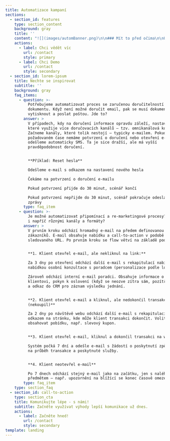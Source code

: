 ```yaml
---
title: Automatizace kampaní
sections:
  - section_id: features
    type: section_content
    background: gray
    title: ''
    content: "![](images/automBanner.png)\n\n### Mít to před očima\n\nU složitějších komunikačních scénářů oceníte jejich vizuální podobu, která zachycuje jednotlivé komunikační body, jejich vzájemné propojení, rozhodovací body, spouštěče i vyhodnocení.\n\n#### Plná automatizace\_\n\nKrása používání naší platformy spočívá v plné automatizaci. Bez manuálních zásahů kampaně odcházejí a vyhodnocují se. Uvolní se vám ruce od rutinní exekutivy a kampaně budete řídit jako dobře sehraný orchestr.\n\n#### Otevřel? Neotevřel?\n\nŘešení je napojené na analytické nástroje, které v reálném čase vyhodnocují výsledky komunikace. Reakce vašich klientů tak určují další kroky komunikačního scénáře. Systém se sám učí.\n\n"
    actions:
      - label: Chci vědět víc
        url: /contact
        style: primary
      - label: Chci Demo
        url: /contact
        style: secondary
  - section_id: lorem-ipsum
    title: Nechte se inspirovat
    subtitle: ''
    background: gray
    faq_items:
      - question: >-
          Potřebujeme automatizovat proces se zaručenou doručitelností
          dokumentu. Když není možné doručit email, pak se musí dokument
          vytisknout a poslat poštou. Jde to?
        answer: >
          V případech, kdy na doručení informace opravdu záleží, nastavíme flow,
          které využije více doručovacích kanálů – tzv. omnikanálová komunikace.
          Začneme kanály, které tolik nestojí – typicky e-mailem. Pokud v
          požadovaném čase nemáme potvrzení o doručení nebo otevření e-mailu,
          odešleme automaticky SMS. Ta je sice dražší, ale má vyšší
          pravděpodobnost doručení.


          **Příklad: Reset hesla**

          Odešleme e-mail s odkazem na nastavení nového hesla

          Čekáme na potvrzení o doručení e-mailu

          Pokud potvrzení přijde do 30 minut, scénář končí

          Pokud potvrzení nepřijde do 30 minut, scénář pokračuje odesláním SMS
          zprávy
        type: faq_item
      - question: >-
          Je možné automatizovat připomínací a re-marketingové procesy? A jde to
          i napříč různými kanály a formáty?
        answer: >
          V prvním kroku odchází hromadný e-mail na předem definovanou skupinu
          zákazníků. E-mail obsahuje nabídku a call-to-action v podobě
          sledovaného URL. Po prvním kroku se flow větví na základě podmínek:


          **1. Klient otevřel e-mail, ale nekliknul na link:**

          Za 3 dny po otevření odchází další e-mail s rekapitulací nabídky a s
          nabídkou osobní konzultace s poradcem (personalizace podle lokality).

          Zároveň odchází interní e-mail poradci. Obsahuje informace o
          klientovi, pokyn k oslovení (když se neozve zítra sám, pozítří volat)
          a odkaz do CRM pro záznam výsledku jednání.


          **2. Klient otevřel e-mail a kliknul, ale nedokončil transakci na webu
          (nekoupil)**

          Za 2 dny po návštěvě webu odchází další e-mail s rekapitulací a
          odkazem na stránku, kde může klient transakci dokončit. Volitelně může
          obsahovat pobídku, např. slevový kupon.


          **3. Klient otevřel e-mail, kliknul a dokončil transakci na webu**

          Systém počká 7 dní a odešle e-mail s žádostí o poskytnutí zpětné vazby
          na průběh transakce a poskytnuté služby.


          **4. Klient neotevřel e-mail**

          Po 7 dnech odchází stejný e-mail jako na začátku, jen s naléhavějším
          předmětem – např. upozornění na blížící se konec časově omezené akce.
        type: faq_item
    type: section_faq
  - section_id: call-to-action
    type: section_cta
    title: Komunikujte lépe - s námi!
    subtitle: Začněte využívat výhody lepší komunikace už dnes.
    actions:
      - label: Začněte hned!
        url: /contact
        style: secondary
template: landing
---
```

